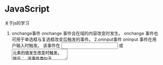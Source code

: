 # JavaScript
关于js的学习
1. onchange事件
onchange 事件会在域的内容改变时发生。
onchange 事件也可用于单选框与复选框改变后触发的事件。
2.oninput事件
oninput 事件在用户输入时触发。
该事件在 <input> 或 <textarea> 元素的值发生改变时触发。
提示： 该事件类似于 onchange 事件。不同之处在于 oninput 事件在元素值发生变化是立即触发， onchange 在元素失去焦点时触发。另外一点不同是 onchange 事件也可以作用于 <keygen> 和 <select> 元素。
